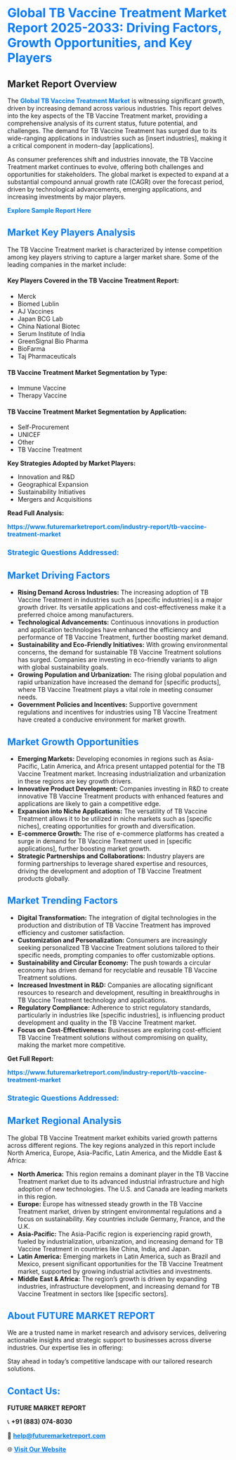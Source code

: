 <h1 style="color: #007BFF;">Global TB Vaccine Treatment Market Report 2025-2033: Driving Factors, Growth Opportunities, and Key Players</h1>

<section id="overview">
<h2>Market Report Overview</h2>
<p>The <a href="https://www.futuremarketreport.com/industry-report/tb-vaccine-treatment-market" style="color: #007BFF; text-decoration: none;"><strong>Global TB Vaccine Treatment Market</strong></a> is witnessing significant growth, driven by increasing demand across various industries. This report delves into the key aspects of the TB Vaccine Treatment market, providing a comprehensive analysis of its current status, future potential, and challenges. The demand for TB Vaccine Treatment has surged due to its wide-ranging applications in industries such as [insert industries], making it a critical component in modern-day [applications].</p>
<p>As consumer preferences shift and industries innovate, the TB Vaccine Treatment market continues to evolve, offering both challenges and opportunities for stakeholders. The global market is expected to expand at a substantial compound annual growth rate (CAGR) over the forecast period, driven by technological advancements, emerging applications, and increasing investments by major players.</p>
</section>

<section id="overview">
<p><a href="https://www.futuremarketreport.com/request-sample/reportId=123050" style="color: #007BFF; text-decoration: none;"><strong>Explore Sample Report Here</strong></a></p>
</section>

<section id="key-players">
<h2 style="color: #007BFF;">Market Key Players Analysis</h2>
<p>The TB Vaccine Treatment market is characterized by intense competition among key players striving to capture a larger market share. Some of the leading companies in the market include:</p>
<h4>Key Players Covered in the TB Vaccine Treatment Report:</h4>
<ul><li>Merck</li><li>Biomed Lublin</li><li>AJ Vaccines</li><li>Japan BCG Lab</li><li>China National Biotec</li><li>Serum Institute of India</li><li>GreenSignal Bio Pharma</li><li>BioFarma</li><li>Taj Pharmaceuticals</li></ul>
<h4>TB Vaccine Treatment Market Segmentation by Type:</h4>
<ul><li>Immune Vaccine</li><li>Therapy Vaccine</li></ul>

<h4>TB Vaccine Treatment Market Segmentation by Application:</h4>
<ul><li>Self-Procurement</li><li>UNICEF</li><li>Other</li><li>TB Vaccine Treatment</li></ul>
<p><strong>Key Strategies Adopted by Market Players:</strong></p>
<ul>
<li>Innovation and R&D</li>
<li>Geographical Expansion</li>
<li>Sustainability Initiatives</li>
<li>Mergers and Acquisitions</li>
</ul>
</section>

<section>
<p><strong>Read Full Analysis: </strong></p><a href="https://www.futuremarketreport.com/industry-report/tb-vaccine-treatment-market" style="color: #007BFF; text-decoration: none;"><strong>https://www.futuremarketreport.com/industry-report/tb-vaccine-treatment-market</strong></a>
<h3 style="color: #007BFF;">Strategic Questions Addressed:</h3>
</section>

<section id="driving-factors">
<h2 style="color: #007BFF;">Market Driving Factors</h2>
<ul>
<li><strong>Rising Demand Across Industries:</strong> The increasing adoption of TB Vaccine Treatment in industries such as [specific industries] is a major growth driver. Its versatile applications and cost-effectiveness make it a preferred choice among manufacturers.</li>
<li><strong>Technological Advancements:</strong> Continuous innovations in production and application technologies have enhanced the efficiency and performance of TB Vaccine Treatment, further boosting market demand.</li>
<li><strong>Sustainability and Eco-Friendly Initiatives:</strong> With growing environmental concerns, the demand for sustainable TB Vaccine Treatment solutions has surged. Companies are investing in eco-friendly variants to align with global sustainability goals.</li>
<li><strong>Growing Population and Urbanization:</strong> The rising global population and rapid urbanization have increased the demand for [specific products], where TB Vaccine Treatment plays a vital role in meeting consumer needs.</li>
<li><strong>Government Policies and Incentives:</strong> Supportive government regulations and incentives for industries using TB Vaccine Treatment have created a conducive environment for market growth.</li>
</ul>
</section>

<section id="growth-opportunities">
<h2 style="color: #007BFF;">Market Growth Opportunities</h2>
<ul>
<li><strong>Emerging Markets:</strong> Developing economies in regions such as Asia-Pacific, Latin America, and Africa present untapped potential for the TB Vaccine Treatment market. Increasing industrialization and urbanization in these regions are key growth drivers.</li>
<li><strong>Innovative Product Development:</strong> Companies investing in R&D to create innovative TB Vaccine Treatment products with enhanced features and applications are likely to gain a competitive edge.</li>
<li><strong>Expansion into Niche Applications:</strong> The versatility of TB Vaccine Treatment allows it to be utilized in niche markets such as [specific niches], creating opportunities for growth and diversification.</li>
<li><strong>E-commerce Growth:</strong> The rise of e-commerce platforms has created a surge in demand for TB Vaccine Treatment used in [specific applications], further boosting market growth.</li>
<li><strong>Strategic Partnerships and Collaborations:</strong> Industry players are forming partnerships to leverage shared expertise and resources, driving the development and adoption of TB Vaccine Treatment products globally.</li>
</ul>
</section>

<section id="trending-factors">
<h2 style="color: #007BFF;">Market Trending Factors</h2>
<ul>
<li><strong>Digital Transformation:</strong> The integration of digital technologies in the production and distribution of TB Vaccine Treatment has improved efficiency and customer satisfaction.</li>
<li><strong>Customization and Personalization:</strong> Consumers are increasingly seeking personalized TB Vaccine Treatment solutions tailored to their specific needs, prompting companies to offer customizable options.</li>
<li><strong>Sustainability and Circular Economy:</strong> The push towards a circular economy has driven demand for recyclable and reusable TB Vaccine Treatment solutions.</li>
<li><strong>Increased Investment in R&D:</strong> Companies are allocating significant resources to research and development, resulting in breakthroughs in TB Vaccine Treatment technology and applications.</li>
<li><strong>Regulatory Compliance:</strong> Adherence to strict regulatory standards, particularly in industries like [specific industries], is influencing product development and quality in the TB Vaccine Treatment market.</li>
<li><strong>Focus on Cost-Effectiveness:</strong> Businesses are exploring cost-efficient TB Vaccine Treatment solutions without compromising on quality, making the market more competitive.</li>
</ul>
</section>

<section>
<p><strong>Get Full Report: </strong></p><a href="https://www.futuremarketreport.com/industry-report/tb-vaccine-treatment-market" style="color: #007BFF; text-decoration: none;"><strong>https://www.futuremarketreport.com/industry-report/tb-vaccine-treatment-market</strong></a>
<h3 style="color: #007BFF;">Strategic Questions Addressed:</h3>
</section>


<section id="regional-analysis">
<h2 style="color: #007BFF;">Market Regional Analysis</h2>
<p>The global TB Vaccine Treatment market exhibits varied growth patterns across different regions. The key regions analyzed in this report include North America, Europe, Asia-Pacific, Latin America, and the Middle East & Africa:</p>
<ul>
<li><strong>North America:</strong> This region remains a dominant player in the TB Vaccine Treatment market due to its advanced industrial infrastructure and high adoption of new technologies. The U.S. and Canada are leading markets in this region.</li>
<li><strong>Europe:</strong> Europe has witnessed steady growth in the TB Vaccine Treatment market, driven by stringent environmental regulations and a focus on sustainability. Key countries include Germany, France, and the U.K.</li>
<li><strong>Asia-Pacific:</strong> The Asia-Pacific region is experiencing rapid growth, fueled by industrialization, urbanization, and increasing demand for TB Vaccine Treatment in countries like China, India, and Japan.</li>
<li><strong>Latin America:</strong> Emerging markets in Latin America, such as Brazil and Mexico, present significant opportunities for the TB Vaccine Treatment market, supported by growing industrial activities and investments.</li>
<li><strong>Middle East & Africa:</strong> The region’s growth is driven by expanding industries, infrastructure development, and increasing demand for TB Vaccine Treatment in sectors like [specific sectors].</li>
</ul>
</section>

<footer>
<h2 style="color: #007BFF;">About FUTURE MARKET REPORT</h2>
<p>We are a trusted name in market research and advisory services, delivering actionable insights and strategic support to businesses across diverse industries. Our expertise lies in offering:</p>

<p>Stay ahead in today’s competitive landscape with our tailored research solutions.</p>

<h2 style="color: #007BFF;">Contact Us:</h2>
<p><strong>FUTURE MARKET REPORT</strong></p>
<p>📞 <strong>+91 (883) 074-8030</strong></p>
<p>📧 <strong><a href="mailto:help@futuremarketreport.com" style="color: #007BFF;">help@futuremarketreport.com</a></strong></p>
<p>🌐 <strong><a href="https://www.futuremarketreport.com/" style="color: #007BFF;">Visit Our Website</a></strong></p>
</footer>